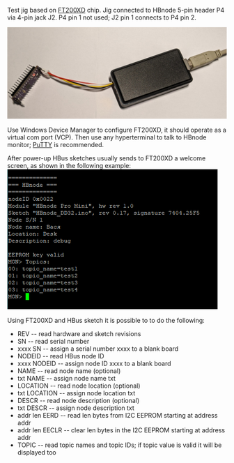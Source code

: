 Test jig based on [FT200XD](https://ftdichip.com/products/ft200xd/) chip. Jig connected to HBnode 5-pin header P4 via 4-pin jack J2. P4 pin 1 not used; J2 pin 1 connects to P4 pin 2.

![Jig_connected](https://github.com/akouz/HBnode/blob/main/AVR64DD32/FT200XD/FT200XD_jig_connected.jpg)

Use Windows Device Manager to configure FT200XD, it should operate as a virtual com port (VCP). Then use any hyperterminal to talk to HBnode monitor; [PuTTY](https://www.putty.org/) is recommended. 

After power-up HBus sketches usually sends to FT200XD a welcome screen, as shown in the following example:
![power_up](https://github.com/akouz/HBnode/blob/main/AVR64DD32/FT200XD/Power_up.png)

Using FT200XD and HBus sketch it is possible to to do the following:
* REV -- read hardware and sketch revisions
* SN -- read serial number
* xxxx SN -- assign a serial number xxxx to a blank board
* NODEID -- read HBus node ID 
* xxxx NODEID -- assign node ID xxxx to a blank board
* NAME -- read node name (optional)
* txt NAME -- assign node name txt
* LOCATION -- read node location  (optional)
* txt LOCATION -- assign node location txt
* DESCR -- read node description  (optional)
* txt DESCR -- assign node description txt
* addr len EERD -- read len bytes from I2C EEPROM starting at address addr
* addr len EECLR -- clear len bytes in the I2C EEPROM starting at address addr
* TOPIC -- read topic names and topic IDs; if topic value is valid it will be displayed too
